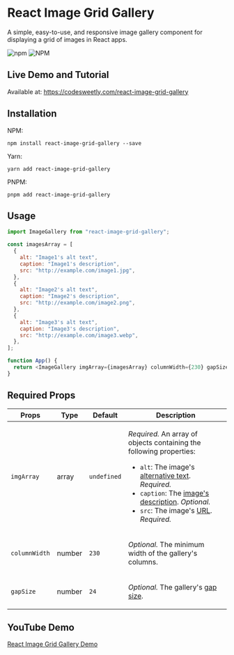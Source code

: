 # React Image Grid Gallery

A simple, easy-to-use, and responsive image gallery component for displaying a grid of images in React apps.

![npm](https://img.shields.io/npm/v/react-image-grid-gallery) ![NPM](https://img.shields.io/npm/l/react-image-grid-gallery)

## Live Demo and Tutorial

Available at: https://codesweetly.com/react-image-grid-gallery

## Installation

NPM:

```
npm install react-image-grid-gallery --save
```

Yarn:

```
yarn add react-image-grid-gallery
```

PNPM:

```
pnpm add react-image-grid-gallery
```

## Usage

```js
import ImageGallery from "react-image-grid-gallery";

const imagesArray = [
  {
    alt: "Image1's alt text",
    caption: "Image1's description",
    src: "http://example.com/image1.jpg",
  },
  {
    alt: "Image2's alt text",
    caption: "Image2's description",
    src: "http://example.com/image2.png",
  },
  {
    alt: "Image3's alt text",
    caption: "Image3's description",
    src: "http://example.com/image3.webp",
  },
];

function App() {
  return <ImageGallery imgArray={imagesArray} columnWidth={230} gapSize={24} />;
}
```

## Required Props

<table>
<thead>
<tr>
<th>Props</th>
<th>Type</th>
<th>Default</th>
<th>Description</th>
</tr>
</thead>
<tbody>
<tr>
<td><code>imgArray</code></td>
<td>array</td>
<td><code>undefined</code></td>
<td>

_Required._ An array of objects containing the following properties:

- `alt`: The image's [alternative text](https://webaim.org/techniques/alttext/). _Required._
- `caption`: The [image's description](https://www.studysmarter.co.uk/explanations/english/blog/image-caption/). _Optional._
- `src`: The image's [URL](https://codesweetly.com/web-address-url). _Required._

</td>
</tr>
<tr>
<td><code>columnWidth</code></td>
<td>number</td>
<td><code>230</code></td>
<td>

_Optional._ The minimum width of the gallery's columns.

</td>
</tr>
<tr>
<td><code>gapSize</code></td>
<td>number</td>
<td><code>24</code></td>
<td>

_Optional._ The gallery's [gap size](https://codesweetly.com/css-gap-property).

</td>
</tr>
</tbody>
</table>

## YouTube Demo

[React Image Grid Gallery Demo](https://youtu.be/WoqO2AFxEMY)
